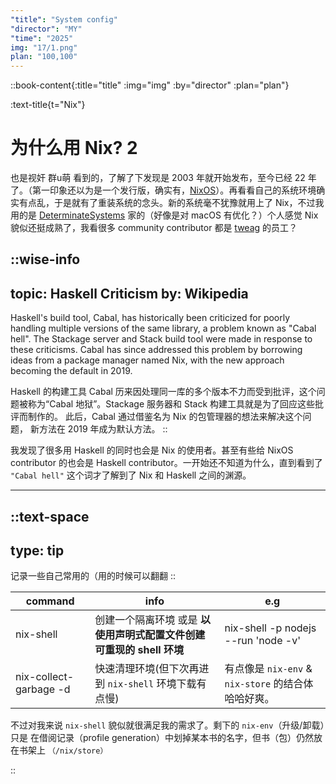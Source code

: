 ```yaml
---
"title": "System config"
"director": "MY"
"time": "2025"
img: "17/1.png"
plan: "100,100"
---
```


::book-content{:title="title" :img="img" :by="director" :plan="plan"}

:text-title{t="Nix"}
# 为什么用 Nix? 2

也是视奸 群u萌 看到的，了解了下发现是 2003 年就开始发布，至今已经 22 年了。（第一印象还以为是一个发行版，确实有，[NixOS](https://nixos.org/)）。再看看自己的系统环境确实有点乱，于是就有了重装系统的念头。新的系统毫不犹豫就用上了 Nix，不过我用的是 [DeterminateSystems](https://github.com/DeterminateSystems/nix-installer) 家的（好像是对 macOS 有优化？）个人感觉 Nix 貌似还挺成熟了，我看很多 community contributor 都是 [tweag](https://www.tweag.io/) 的员工？


::wise-info
---
topic: Haskell Criticism
by: Wikipedia
---

Haskell's build tool, Cabal, has historically been criticized for poorly handling multiple versions of the same library, a problem known as "Cabal hell". The Stackage server and Stack build tool were made in response to these criticisms. Cabal has since addressed this problem by borrowing ideas from a package manager named Nix, with the new approach becoming the default in 2019.

Haskell 的构建工具 Cabal 历来因处理同一库的多个版本不力而受到批评，这个问题被称为“Cabal 地狱”。Stackage 服务器和 Stack 构建工具就是为了回应这些批评而制作的。 此后，Cabal 通过借鉴名为 Nix 的包管理器的想法来解决这个问题， 新方法在 2019 年成为默认方法。
::

我发现了很多用 Haskell 的同时也会是 Nix 的使用者。甚至有些给 NixOS contributor 的也会是 Haskell contributor。一开始还不知道为什么，直到看到了 `"Cabal hell"` 这个词才了解到了 Nix 和 Haskell 之间的渊源。 

---

::text-space
---
type: tip
---
记录一些自己常用的（用的时候可以翻翻
::

| command | info | e.g |
| --- | --- | --- |
| nix-shell | 创建一个隔离环境 或是 **以使用声明式配置文件创建可重现的 shell 环境** | nix-shell -p nodejs --run 'node -v' |
| nix-collect-garbage -d | 快速清理环境(但下次再进到 `nix-shell` 环境下载有点慢) | 有点像是 `nix-env` & `nix-store` 的结合体哈哈好爽。 |

不过对我来说 `nix-shell` 貌似就很满足我的需求了。剩下的 `nix-env`（升级/卸载）只是 ​​在借阅记录（profile generation）中划掉某本书的名字​​，但书（包）仍然放在书架上 `（/nix/store）`

::

